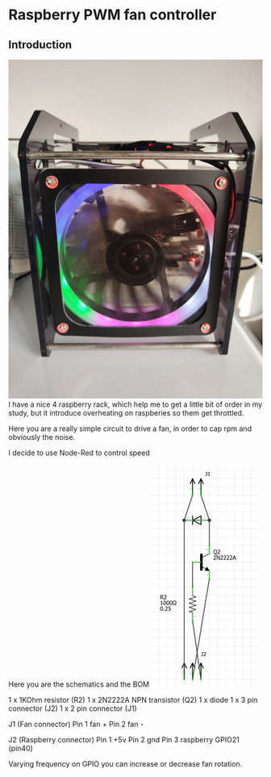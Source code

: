 # Raspberry PWM fan controller 
## Introduction

![Alt text](/img/1666790543910.jpg "Raspberry rack")
I have a nice 4 raspberry rack, which help me to get a little bit of order in my study, but it introduce overheating on raspberies so them get throttled.

Here you are a really simple circuit to drive a fan, in order to cap rpm and obviously the noise.

I decide to use Node-Red to control speed

Here you are the schematics and the BOM
![Alt text](/img/schema.png)

1 x 1KOhm resistor (R2)
1 x 2N2222A NPN transistor (Q2)
1 x diode
1 x 3 pin connector (J2)
1 x 2 pin connector (J1)

J1 (Fan connector)
Pin 1 fan +
Pin 2 fan -

J2 (Raspberry connector)
Pin 1 +5v 
Pin 2 gnd
Pin 3 raspberry GPIO21 (pin40)

Varying frequency on GPIO you can increase or decrease fan rotation.